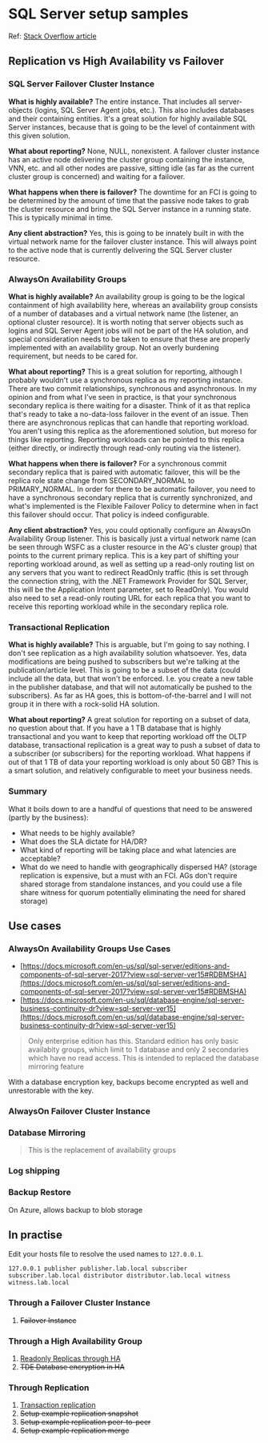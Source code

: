 # SQL Server setup samples

Ref: [Stack Overflow article](https://dba.stackexchange.com/questions/53815/clustering-vs-transactional-replication-vs-availability-groups)

## Replication vs High Availability vs Failover

### SQL Server Failover Cluster Instance

**What is highly available?** The entire instance. That includes all server-objects (logins, SQL Server Agent jobs, etc.). This also includes databases and their containing entities. It's a great solution for highly available SQL Server instances, because that is going to be the level of containment with this given solution.

**What about reporting?** None, NULL, nonexistent. A failover cluster instance has an active node delivering the cluster group containing the instance, VNN, etc. and all other nodes are passive, sitting idle (as far as the current cluster group is concerned) and waiting for a failover.

**What happens when there is failover?** The downtime for an FCI is going to be determined by the amount of time that the passive node takes to grab the cluster resource and bring the SQL Server instance in a running state. This is typically minimal in time.

**Any client abstraction?** Yes, this is going to be innately built in with the virtual network name for the failover cluster instance. This will always point to the active node that is currently delivering the SQL Server cluster resource.

### AlwaysOn Availability Groups

**What is highly available?** An availability group is going to be the logical containment of high availability here, whereas an availability group consists of a number of databases and a virtual network name (the listener, an optional cluster resource). It is worth noting that server objects such as logins and SQL Server Agent jobs will not be part of the HA solution, and special consideration needs to be taken to ensure that these are properly implemented with an availability group. Not an overly burdening requirement, but needs to be cared for.

**What about reporting?** This is a great solution for reporting, although I probably wouldn't use a synchronous replica as my reporting instance. There are two commit relationships, synchronous and asynchronous. In my opinion and from what I've seen in practice, is that your synchronous secondary replica is there waiting for a disaster. Think of it as that replica that's ready to take a no-data-loss failover in the event of an issue. Then there are asynchronous replicas that can handle that reporting workload. You aren't using this replica as the aforementioned solution, but moreso for things like reporting. Reporting workloads can be pointed to this replica (either directly, or indirectly through read-only routing via the listener).

**What happens when there is failover?** For a synchronous commit secondary replica that is paired with automatic failover, this will be the replica role state change from SECONDARY_NORMAL to PRIMARY_NORMAL. In order for there to be automatic failover, you need to have a synchronous secondary replica that is currently synchronized, and what's implemented is the Flexible Failover Policy to determine when in fact this failover should occur. That policy is indeed configurable.

**Any client abstraction?** Yes, you could optionally configure an AlwaysOn Availability Group listener. This is basically just a virtual network name (can be seen through WSFC as a cluster resource in the AG's cluster group) that points to the current primary replica. This is a key part of shifting your reporting workload around, as well as setting up a read-only routing list on any servers that you want to redirect ReadOnly traffic (this is set through the connection string, with the .NET Framework Provider for SQL Server, this will be the Application Intent parameter, set to ReadOnly). You would also need to set a read-only routing URL for each replica that you want to receive this reporting workload while in the secondary replica role.

### Transactional Replication

**What is highly available?** This is arguable, but I'm going to say nothing. I don't see replication as a high availability solution whatsoever. Yes, data modifications are being pushed to subscribers but we're talking at the publication/article level. This is going to be a subset of the data (could include all the data, but that won't be enforced. I.e. you create a new table in the publisher database, and that will not automatically be pushed to the subscribers). As far as HA goes, this is bottom-of-the-barrel and I will not group it in there with a rock-solid HA solution.

**What about reporting?** A great solution for reporting on a subset of data, no question about that. If you have a 1 TB database that is highly transactional and you want to keep that reporting workload off the OLTP database, transactional replication is a great way to push a subset of data to a subscriber (or subscribers) for the reporting workload. What happens if out of that 1 TB of data your reporting workload is only about 50 GB? This is a smart solution, and relatively configurable to meet your business needs.

### Summary

What it boils down to are a handful of questions that need to be answered (partly by the business):

* What needs to be highly available?
* What does the SLA dictate for HA/DR?
* What kind of reporting will be taking place and what latencies are acceptable?
* What do we need to handle with geographically dispersed HA? (storage replication is expensive, but a must with an FCI. AGs don't require shared storage from standalone instances, and you could use a file share witness for quorum potentially eliminating the need for shared storage)

## Use cases

### AlwaysOn Availability Groups Use Cases

* [https://docs.microsoft.com/en-us/sql/sql-server/editions-and-components-of-sql-server-2017?view=sql-server-ver15#RDBMSHA](https://docs.microsoft.com/en-us/sql/sql-server/editions-and-components-of-sql-server-2017?view=sql-server-ver15#RDBMSHA)
* [https://docs.microsoft.com/en-us/sql/database-engine/sql-server-business-continuity-dr?view=sql-server-ver15](https://docs.microsoft.com/en-us/sql/database-engine/sql-server-business-continuity-dr?view=sql-server-ver15)

> Only enterprise edition has this. Standard edition has only basic availabity groups, which limit to 1 database and only 2 secondaries which have no read access. This is intended to replaced the database mirroring feature

With a database encryption key, backups become encrypted as well and unrestorable with the key.

### AlwaysOn Failover Cluster Instance

### Database Mirroring

> This is the replacement of availability groups

### Log shipping

### Backup Restore

On Azure, allows backup to blob storage

## In practise

Edit your hosts file to resolve the used names to `127.0.0.1`.

```text
127.0.0.1 publisher publisher.lab.local subscriber subscriber.lab.local distributor distributor.lab.local witness witness.lab.local
```

### Through a Failover Cluster Instance

1. ~~Failover Instance~~

### Through a High Availability Group

1. [Readonly Replicas through HA](./read-replicas-ha-docker/readme.md)
1. ~~TDE Database encryption in HA~~

### Through Replication

1. [Transaction replication](./mssql-replication-transactions/readme.md)
1. ~~Setup example replication snapshot~~
1. ~~Setup example replication peer-to-peer~~
1. ~~Setup example replication merge~~
